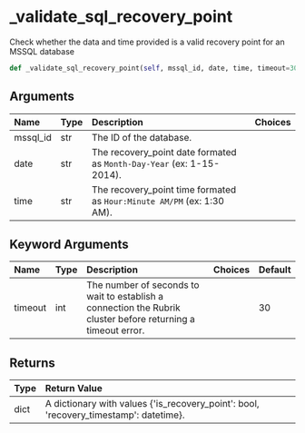 # \_validate\_sql\_recovery\_point

Check whether the data and time provided is a valid recovery point for an MSSQL database

```python
def _validate_sql_recovery_point(self, mssql_id, date, time, timeout=30):
```

## Arguments

| Name | Type | Description | Choices |
| :--- | :--- | :--- | :--- |
| mssql\_id | str | The ID of the database. |  |
| date | str | The recovery\_point date formated as `Month-Day-Year` \(ex: 1-15-2014\). |  |
| time | str | The recovery\_point time  formated as `Hour:Minute AM/PM` \(ex: 1:30 AM\). |  |

## Keyword Arguments

| Name | Type | Description | Choices | Default |
| :--- | :--- | :--- | :--- | :--- |
| timeout | int | The number of seconds to wait to establish a connection the Rubrik cluster before returning a timeout error. |  | 30 |

## Returns

| Type | Return Value |
| :--- | :--- |
| dict | A dictionary with values {'is\_recovery\_point': bool, 'recovery\_timestamp': datetime}. |

